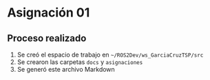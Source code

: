 # Asignación 01

## Proceso realizado
1. Se creó el espacio de trabajo en `~/ROS2Dev/ws_GarciaCruzTSP/src`
2. Se crearon las carpetas `docs` y `asignaciones`
3. Se generó este archivo Markdown
